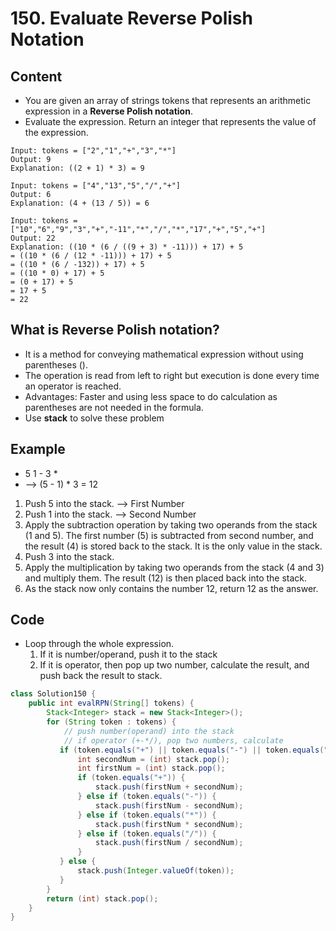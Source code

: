 # 150. Evaluate Reverse Polish Notation

## Content

* You are given an array of strings tokens that represents an arithmetic expression in a **Reverse Polish notation**.
* Evaluate the expression. Return an integer that represents the value of the expression.

```
Input: tokens = ["2","1","+","3","*"]
Output: 9
Explanation: ((2 + 1) * 3) = 9
```

```
Input: tokens = ["4","13","5","/","+"]
Output: 6
Explanation: (4 + (13 / 5)) = 6
```

```
Input: tokens = ["10","6","9","3","+","-11","*","/","*","17","+","5","+"]
Output: 22
Explanation: ((10 * (6 / ((9 + 3) * -11))) + 17) + 5
= ((10 * (6 / (12 * -11))) + 17) + 5
= ((10 * (6 / -132)) + 17) + 5
= ((10 * 0) + 17) + 5
= (0 + 17) + 5
= 17 + 5
= 22
```



## What is Reverse Polish notation?

* It is a method for conveying mathematical expression without using parentheses (). 
* The operation is read from left to right but execution is done every time an operator is reached.
* Advantages: Faster and using less space to do calculation as parentheses are not needed in the formula.
* Use **stack** to solve these problem



## Example

* 5 1 - 3 * 
* --> (5 - 1) * 3 = 12

1. Push 5 into the stack. --> First Number
2. Push 1 into the stack. --> Second Number
3. Apply the subtraction operation by taking two operands from the stack (1 and 5). The first number (5) is subtracted from second number, and the result (4) is stored back to the stack. It is the only value in the stack.
4. Push 3 into the stack.
5. Apply the multiplication by taking two operands from the stack (4 and 3) and multiply them. The result (12) is then placed back into the stack. 
6. As the stack now only contains the number 12, return 12 as the answer.



## Code

* Loop through the whole expression.
  1. If it is number/operand, push it to the stack
  2. If it is operator, then pop up two number, calculate the result, and push back the result to stack.

```java
class Solution150 {
    public int evalRPN(String[] tokens) {
        Stack<Integer> stack = new Stack<Integer>();
        for (String token : tokens) {
            // push number(operand) into the stack
            // if operator (+-*/), pop two numbers, calculate
           if (token.equals("+") || token.equals("-") || token.equals("*") || token.equals("/")) {
               int secondNum = (int) stack.pop();
               int firstNum = (int) stack.pop();
               if (token.equals("+")) {
                   stack.push(firstNum + secondNum);
               } else if (token.equals("-")) {
                   stack.push(firstNum - secondNum);
               } else if (token.equals("*")) {
                   stack.push(firstNum * secondNum);
               } else if (token.equals("/")) {
                   stack.push(firstNum / secondNum);
               }
           } else {
               stack.push(Integer.valueOf(token));
           }
        }
        return (int) stack.pop();
    }
}
```

